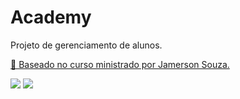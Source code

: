# Academy
Projeto de gerenciamento de alunos.


<a href="https://www.youtube.com/watch?v=Af9VVeqzXiE&list=PL64XO_7gfxsj_POpEFuSdTxCca6YmJxFk&ab_channel=JamersonSouza">🔗 Baseado no curso ministrado por Jamerson Souza.
</a>


<a href="https://www.github.com/JamersonSouza" target="_blank"><img src="https://img.shields.io/badge/GitHub-100000?style=for-the-badge&logo=github&logoColor=white"></a>
<a href="https://www.youtube.com/watch?v=Af9VVeqzXiE&list=PL64XO_7gfxsj_POpEFuSdTxCca6YmJxFk&ab_channel=JamersonSouza" target="_blank"><img src="https://img.shields.io/badge/YouTube-FF0000?style=for-the-badge&logo=youtube&logoColor=white"></a>
